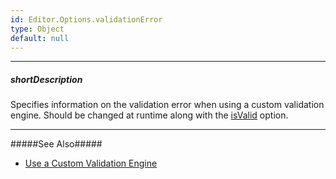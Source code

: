 ```yaml
---
id: Editor.Options.validationError
type: Object
default: null
---
```

---
##### shortDescription
Specifies information on the validation error when using a custom validation engine. Should be changed at runtime along with the [isValid]({basewidgetpath}/Configuration/#isValid) option.

---
#####See Also#####
- [Use a Custom Validation Engine](/Documentation/Guide/Widgets/Common/UI_Widgets/Data_Validation/#Use_a_Custom_Validation_Engine)